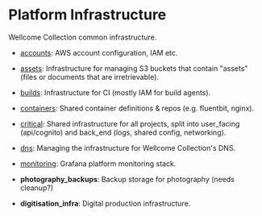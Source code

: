 # Platform Infrastructure

Wellcome Collection common infrastructure.

- [accounts](accounts/README.md): AWS account configuration, IAM etc.

- [assets](assets/README.md): Infrastructure for managing S3 buckets that contain "assets" (files or documents that are irretrievable).

- [builds](builds/README.md): Infrastructure for CI (mostly IAM for build agents).

- [containers](containers/README.md): Shared container definitions & repos (e.g. fluentbit, nginx).

- [critical](critical/README.md): Shared infrastructure for all projects, split into user_facing (api/cognito) and back_end (logs, shared config, networking).

- [dns](dns/README.md): Managing the infrastructure for Wellcome Collection's DNS.

- [monitoring](monitoring/README.md): Grafana platform monitoring stack.

- **photography_backups**: Backup storage for photography (needs cleanup?)

- **digitisation_infra**: Digital production infrastructure.

